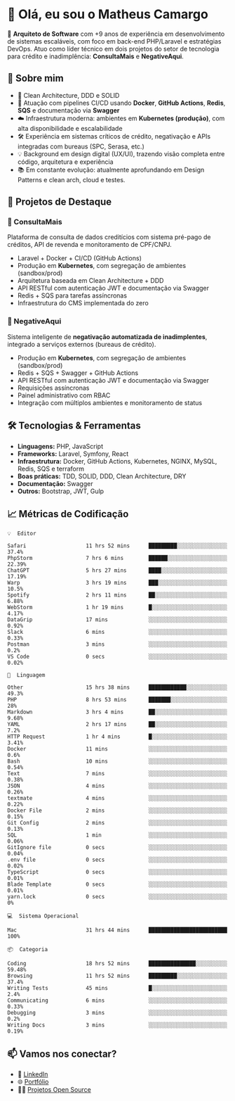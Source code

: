 # 👋 Olá, eu sou o Matheus Camargo

🎯 **Arquiteto de Software** com +9 anos de experiência em desenvolvimento de sistemas escaláveis, com foco em back-end PHP/Laravel e estratégias DevOps. Atuo como líder técnico em dois projetos do setor de tecnologia para crédito e inadimplência: **ConsultaMais** e **NegativeAqui**.

## 🧠 Sobre mim

- 🚀 Clean Architecture, DDD e SOLID
- 🔁 Atuação com pipelines CI/CD usando **Docker**, **GitHub Actions**, **Redis**, **SQS** e documentação via **Swagger**
- ☁️ Infraestrutura moderna: ambientes em **Kubernetes (produção)**, com alta disponibilidade e escalabilidade
- 🛠️ Experiência em sistemas críticos de crédito, negativação e APIs integradas com bureaus (SPC, Serasa, etc.)
- 💡 Background em design digital (UX/UI), trazendo visão completa entre código, arquitetura e experiência
- 📚 Em constante evolução: atualmente aprofundando em Design Patterns e clean arch, cloud e testes.

## 🚧 Projetos de Destaque

### 🔹 ConsultaMais
Plataforma de consulta de dados creditícios com sistema pré-pago de créditos, API de revenda e monitoramento de CPF/CNPJ.

- Laravel + Docker + CI/CD (GitHub Actions)
- Produção em **Kubernetes**, com segregação de ambientes (sandbox/prod)
- Arquitetura baseada em Clean Architecture + DDD
- API RESTful com autenticação JWT e documentação via Swagger
- Redis + SQS para tarefas assíncronas
- Infraestrutura do CMS implementada do zero

### 🔹 NegativeAqui
Sistema inteligente de **negativação automatizada de inadimplentes**, integrado a serviços externos (bureaus de crédito).

- Produção em **Kubernetes**, com segregação de ambientes (sandbox/prod)
- Redis + SQS + Swagger + GitHub Actions
- API RESTful com autenticação JWT e documentação via Swagger
- Requisições assíncronas
- Painel administrativo com RBAC
- Integração com múltiplos ambientes e monitoramento de status

## 🛠️ Tecnologias & Ferramentas

- **Linguagens:** PHP, JavaScript
- **Frameworks:** Laravel, Symfony, React
- **Infraestrutura:** Docker, GitHub Actions, Kubernetes, NGINX, MySQL, Redis, SQS e terraform
- **Boas práticas:** TDD, SOLID, DDD, Clean Architecture, DRY
- **Documentação:** Swagger
- **Outros:** Bootstrap, JWT, Gulp

## 📈 Métricas de Codificação

```text
💡  Editor

Safari                   11 hrs 52 mins      █████████░░░░░░░░░░░░░░░░      37.4%
PhpStorm                 7 hrs 6 mins        ██████░░░░░░░░░░░░░░░░░░░     22.39%
ChatGPT                  5 hrs 27 mins       ████░░░░░░░░░░░░░░░░░░░░░     17.19%
Warp                     3 hrs 19 mins       ███░░░░░░░░░░░░░░░░░░░░░░      10.5%
Spotify                  2 hrs 11 mins       ██░░░░░░░░░░░░░░░░░░░░░░░      6.88%
WebStorm                 1 hr 19 mins        █░░░░░░░░░░░░░░░░░░░░░░░░      4.17%
DataGrip                 17 mins             ░░░░░░░░░░░░░░░░░░░░░░░░░      0.92%
Slack                    6 mins              ░░░░░░░░░░░░░░░░░░░░░░░░░      0.33%
Postman                  3 mins              ░░░░░░░░░░░░░░░░░░░░░░░░░       0.2%
VS Code                  0 secs              ░░░░░░░░░░░░░░░░░░░░░░░░░      0.02%
```
```text
💬  Linguagem

Other                    15 hrs 38 mins      ████████████░░░░░░░░░░░░░      49.3%
PHP                      8 hrs 53 mins       ███████░░░░░░░░░░░░░░░░░░        28%
Markdown                 3 hrs 4 mins        ██░░░░░░░░░░░░░░░░░░░░░░░      9.68%
YAML                     2 hrs 17 mins       ██░░░░░░░░░░░░░░░░░░░░░░░       7.2%
HTTP Request             1 hr 4 mins         █░░░░░░░░░░░░░░░░░░░░░░░░      3.41%
Docker                   11 mins             ░░░░░░░░░░░░░░░░░░░░░░░░░       0.6%
Bash                     10 mins             ░░░░░░░░░░░░░░░░░░░░░░░░░      0.54%
Text                     7 mins              ░░░░░░░░░░░░░░░░░░░░░░░░░      0.38%
JSON                     4 mins              ░░░░░░░░░░░░░░░░░░░░░░░░░      0.26%
textmate                 4 mins              ░░░░░░░░░░░░░░░░░░░░░░░░░      0.22%
Docker File              2 mins              ░░░░░░░░░░░░░░░░░░░░░░░░░      0.15%
Git Config               2 mins              ░░░░░░░░░░░░░░░░░░░░░░░░░      0.13%
SQL                      1 min               ░░░░░░░░░░░░░░░░░░░░░░░░░      0.06%
GitIgnore file           0 secs              ░░░░░░░░░░░░░░░░░░░░░░░░░      0.04%
.env file                0 secs              ░░░░░░░░░░░░░░░░░░░░░░░░░      0.02%
TypeScript               0 secs              ░░░░░░░░░░░░░░░░░░░░░░░░░      0.01%
Blade Template           0 secs              ░░░░░░░░░░░░░░░░░░░░░░░░░      0.01%
yarn.lock                0 secs              ░░░░░░░░░░░░░░░░░░░░░░░░░         0%
```
```text
💻  Sistema Operacional

Mac                      31 hrs 44 mins      █████████████████████████       100%
```
```text
📦  Categoria

Coding                   18 hrs 52 mins      ███████████████░░░░░░░░░░     59.48%
Browsing                 11 hrs 52 mins      █████████░░░░░░░░░░░░░░░░      37.4%
Writing Tests            45 mins             █░░░░░░░░░░░░░░░░░░░░░░░░       2.4%
Communicating            6 mins              ░░░░░░░░░░░░░░░░░░░░░░░░░      0.33%
Debugging                3 mins              ░░░░░░░░░░░░░░░░░░░░░░░░░       0.2%
Writing Docs             3 mins              ░░░░░░░░░░░░░░░░░░░░░░░░░      0.19%
```

## 📫 Vamos nos conectar?

- 💼 [LinkedIn](https://www.linkedin.com/in/matheuscamargoxavier)
- 🌐 [Portfólio](https://matheuscamargo.co)
- 🧑‍💻 [Projetos Open Source](https://github.com/bymatheus)
